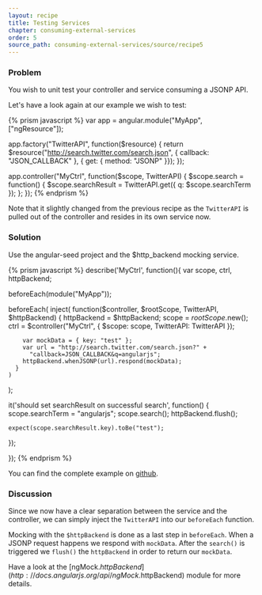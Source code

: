 ```yaml
---
layout: recipe
title: Testing Services
chapter: consuming-external-services
order: 5
source_path: consuming-external-services/source/recipe5
---
```


### Problem
You wish to unit test your controller and service consuming a JSONP API.

Let's have a look again at our example we wish to test:

{% prism javascript %}
var app = angular.module("MyApp", ["ngResource"]);

app.factory("TwitterAPI", function($resource) {
  return $resource("http://search.twitter.com/search.json",
    { callback: "JSON_CALLBACK" },
    { get: { method: "JSONP" }});
});

app.controller("MyCtrl", function($scope, TwitterAPI) {
  $scope.search = function() {
    $scope.searchResult = TwitterAPI.get({ q: $scope.searchTerm });
  };
});
{% endprism %}

Note that it slightly changed from the previous recipe as the `TwitterAPI` is pulled out of the controller and resides in its own service now.

### Solution
Use the angular-seed project and the $http_backend mocking service.

{% prism javascript %}
describe('MyCtrl', function(){
  var scope, ctrl, httpBackend;

  beforeEach(module("MyApp"));

  beforeEach(
    inject(
      function($controller, $rootScope, TwitterAPI, $httpBackend) {
        httpBackend = $httpBackend;
        scope = $rootScope.$new();
        ctrl = $controller("MyCtrl", {
          $scope: scope, TwitterAPI: TwitterAPI });

        var mockData = { key: "test" };
        var url = "http://search.twitter.com/search.json?" +
          "callback=JSON_CALLBACK&q=angularjs";
        httpBackend.whenJSONP(url).respond(mockData);
      }
    )
  );

  it('should set searchResult on successful search', function() {
    scope.searchTerm = "angularjs";
    scope.search();
    httpBackend.flush();

    expect(scope.searchResult.key).toBe("test");
  });

});
{% endprism %}

You can find the complete example on [github](https://github.com/fdietz/recipes-with-angular-js-examples/tree/master/chapter5/recipe5).

### Discussion
Since we now have a clear separation between the service and the controller, we can simply inject the `TwitterAPI` into our `beforeEach` function.

Mocking with the `$httpBackend` is done as a last step in `beforeEach`. When a JSONP request happens we respond with `mockData`. After the `search()` is triggered we `flush()` the `httpBackend` in order to return our `mockData`.

Have a look at the [ngMock.$httpBackend](http://docs.angularjs.org/api/ngMock.$httpBackend) module for more details.